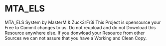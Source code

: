 # MTA_ELS
MTA_ELS System by MasterM & Zuck3rFr3i
This Project is opensource your Free to Commit changes to us.
Do not reupload and do not Download this Resource anywhere else.
If you donwload your Resource from other Sources we can not assure that
you have a Working and Clean Copy.

